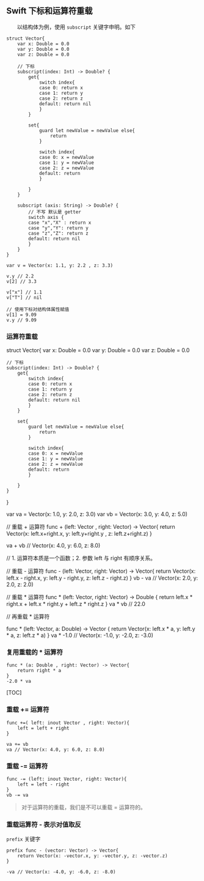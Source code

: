 ## Swift 下标和运算符重载

　　以结构体为例，使用 `subscript` 关键字申明。如下
```
struct Vector{
    var x: Double = 0.0
    var y: Double = 0.0
    var z: Double = 0.0
	
    // 下标
    subscript(index: Int) -> Double? {
        get{
            switch index{
            case 0: return x
            case 1: return y
            case 2: return z
            default: return nil
            }
        }

        set{
            guard let newValue = newValue else{
                return
            }

            switch index{
            case 0: x = newValue
            case 1: y = newValue
            case 2: z = newValue
            default: return
            }
            
        }
    }

    subscript (axis: String) -> Double? {
        // 不写 默认是 getter
        switch axis {
        case "x","X" : return x
        case "y","Y": return y
        case "z","Z": return z
        default: return nil
        }
    }
}

var v = Vector(x: 1.1, y: 2.2 , z: 3.3)

v.y // 2.2
v[2] // 3.3

v["x"] // 1.1
v["T"] // nil

// 使用下标对结构体属性赋值
v[1] = 9.09
v.y // 9.09
```

### 运算符重载

struct Vector{
    var x: Double = 0.0
    var y: Double = 0.0
    var z: Double = 0.0
    
    // 下标
    subscript(index: Int) -> Double? {
        get{
            switch index{
            case 0: return x
            case 1: return y
            case 2: return z
            default: return nil
            }
        }
        
        set{
            guard let newValue = newValue else{
                return
            }
            
            switch index{
            case 0: x = newValue
            case 1: y = newValue
            case 2: z = newValue
            default: return
            }
            
        }
    }
}

var va = Vector(x: 1.0, y: 2.0, z: 3.0)
var vb = Vector(x: 3.0, y: 4.0, z: 5.0)

// 重载 + 运算符
func + (left: Vector , right: Vector) -> Vector{
    return Vector(x: left.x+right.x, y: left.y+right.y
, z: left.z+right.z)
}

va + vb // Vector(x: 4.0, y: 6.0, z: 8.0)

// 1. 运算符本质是一个函数；2. 参数 left 与 right 有顺序关系。

// 重载 - 运算符
func - (left: Vector, right: Vector) -> Vector{
    return Vector(x: left.x - right.x, y: left.y - right.y, z: left.z - right.z)
}
vb - va // Vector(x: 2.0, y: 2.0, z: 2.0)

// 重载 * 运算符
func * (left: Vector, right: Vector) -> Double {
    return left.x * right.x + left.x * right.y + left.z * right.z
}
va * vb // 22.0

// 再重载 * 运算符

func * (left: Vector, a: Double) -> Vector {
    return Vector(x: left.x * a, y: left.y * a, z: left.z * a)
}
va * -1.0 // Vector(x: -1.0, y: -2.0, z: -3.0)

### 复用重载的 * 运算符
```
func * (a: Double , right: Vector) -> Vector{
    return right * a
}
-2.0 * va
```
[TOC]

### 重载 += 运算符
```
func +=( left: inout Vector , right: Vector){
    left = left + right
}

va += vb
va // Vector(x: 4.0, y: 6.0, z: 8.0)
```

### 重载 -= 运算符
```
func -= (left: inout Vector, right: Vector){
    left = left - right
}
vb -= va
```

> 对于运算符的重载，我们是不可以重载 = 运算符的。



### 重载运算符 - 表示对值取反
`prefix` 关键字
```
prefix func - (vector: Vector) -> Vector{
    return Vector(x: -vector.x, y: -vector.y, z: -vector.z)
}

-va // Vector(x: -4.0, y: -6.0, z: -8.0)
```






